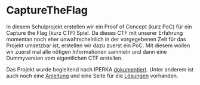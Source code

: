 # CaptureTheFlag

In diesem Schulprojekt erstellen wir ein Proof of Concept (kurz PoC) für ein Capture the Flag (kurz CTF) Spiel. Da dieses CTF mit unserer Erfahrung momentan noch eher unwahrscheinlich in der vorgegebenen Zeit für das Projekt umsetzbar ist, erstellen wir dazu zuerst ein PoC. Mit diesem wollen wir zuerst mal alle nötigen Informationen sammeln und dann eine Dummyversion vom eigentlichen CTF erstellen.

Das Projekt wurde begleitend nach IPERKA [dokumentiert](https://mnaray.github.io/CaptureTheFlag/docs/Dokumentation). Unter anderem ist auch noch eine [Anleitung](https://mnaray.github.io/CaptureTheFlag/docs/Anleitung) und eine Seite für die [Lösungen](https://mnaray.github.io/CaptureTheFlag/docs/L%C3%B6sungen) vorhanden.
